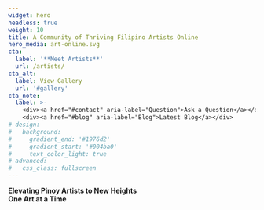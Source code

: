 ```yaml
---
widget: hero
headless: true
weight: 10
title: A Community of Thriving Filipino Artists Online
hero_media: art-online.svg
cta:
  label: '**Meet Artists**'
  url: /artists/
cta_alt:
  label: View Gallery
  url: '#gallery'
cta_note:
  label: >-
    <div><a href="#contact" aria-label="Question">Ask a Question</a></div>
    <div><a href="#blog" aria-label="Blog">Latest Blog</a></div>
# design:
#   background:
#     gradient_end: '#1976d2'
#     gradient_start: '#004ba0'
#     text_color_light: true
# advanced:
#   css_class: fullscreen
---
```


**Elevating Pinoy Artists to New Heights<br>One Art at a Time**
